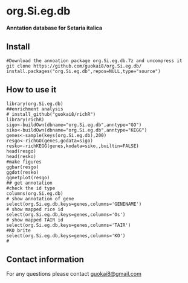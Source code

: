 # org.Si.eg.db
__Anntation database for Setaria italica__
## Install
```
#Download the annoation package org.Si.eg.db.7z and uncompress it
git clone https://github.com/guokai8/org.Si.eg.db/
install.packages("org.Si.eg.db",repos=NULL,type="source")
```
## How to use it 
```
library(org.Si.eg.db)
##enrichment analysis
# install_github("guokai8/richR")
library(richR)
sigo<-buildOwn(dbname="org.Si.eg.db",anntype="GO")  
siko<-buildOwn(dbname="org.Si.eg.db",anntype="KEGG") 
genes<-sample(keys(org.Si.eg.db),200)
resgo<-richGO(genes,godata=sigo)
resko<-richKEGG(genes,kodata=siko,,builtin=FALSE)
head(resgo)
head(resko)
#make figures
ggbar(resgo)
ggdot(resko)
ggnetplot(resgo)
## get annotation 
#check the id type
columns(org.Si.eg.db)
# show annotation of gene
select(org.Si.eg.db,keys=genes,columns='GENENAME')
# show mapped rice id
select(org.Si.eg.db,keys=genes,columns='Os')
# show mapped TAIR id
select(org.Si.eg.db,keys=genes,columns='TAIR')
#KO brite
select(org.Si.eg.db,keys=genes,columns='KO')
#
```
## Contact information
For any questions please contact guokai8@gmail.com
